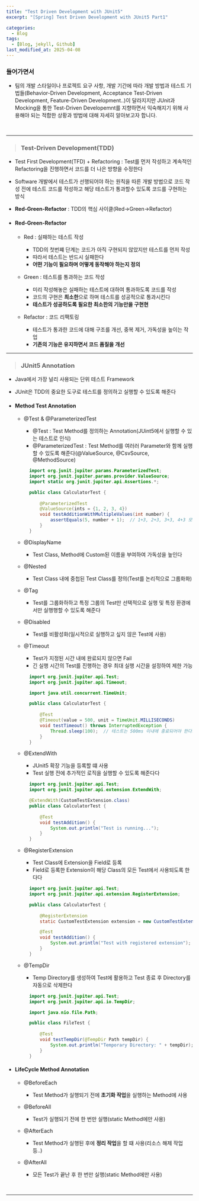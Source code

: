 ```yaml
---
title: "Test Driven Development with JUnit5"
excerpt: "[Spring] Test Driven Development with JUnit5 Part1"

categories:
  - Blog
tags:
  - [Blog, jekyll, Github]
last_modified_at: 2025-04-08
---
```



### 들어가면서
  - 팀의 개발 스타일이나 프로젝트 요구 사항, 개발 기간에 따라 개발 방법과 테스트 기법들(Behavior-Driven Development, Acceptance Test-Driven Development, Feature-Driven Development..)이 달라지지만 JUnit과 Mocking을 통한 Test-Driven Developemnt를 지향하면서 익숙해지기 위해 사용해야 되는 적합한 상황과 방법에 대해 자세히 알아보고자 합니다.

<br />

---
> ### Test-Driven Development(TDD)

  - Test First Development(TFD) + Refactoring : Test를 먼저 작성하고 계속적인 Refactoring을 진행하면서 코드를 더 나은 방향을 수정한다
  - Software 개발에서 테스트가 선행되어야 하는 원칙을 따른 개발 방법으로 코드 작성 전에 테스트 코드를 작성하고 해당 테스트가 통과할수 있도록 코드를 구현하는 방식
  - **Red-Green-Refactor** : TDD의 핵심 사이클(Red->Green->Refactor)

  - #### Red-Green-Refactor

    - Red : 실패하는 테스트 작성
      - TDD의 첫번쨰 단계는 코드가 아직 구현되지 않았지만 테스트를 먼저 작성
      - 따라서 테스트는 반드시 실패한다
      - **어떤 기능이 필요하며 어떻게 동작해야 하는지 정의**

    - Green : 테스트를 통과하는 코드 작성
      - 미리 작성해놓은 실패하는 테스트에 대하여 통과하도록 코드를 작성
      - 코드의 구현은 **최소한**으로 하며 테스트를 성공적으로 통과시킨다
      - **테스트가 성공하도록 필요한 최소한의 기능만을 구현현**

    - Refactor : 코드 리팩토링
      - 테스트가 통과한 코드에 대해 구조를 개선, 중복 제거, 가독성을 높이는 작업
      - **기존의 기능은 유지하면서 코드 품질을 개선**


      
---
> ### JUnit5 Annotation
 
  - Java에서 가장 널리 사용되는 단위 테스트 Framework
  - JUnit은 TDD의 중요한 도구로 테스트를 정의하고 실행할 수 있도록 해준다

  - #### Method Test Annotation

    - @Test & @ParameterizedTest
      - @Test : Test Method를 정의하는 Annotation(JUint5에서 실행할 수 있는 테스트로 인식)
      - @ParameterizedTest : Test Method를 여러러 Parameter와 함께 실행할 수 있도록 해준다(@ValueSource, @CsvSource, @MethodSource)


      ```java
        import org.junit.jupiter.params.ParameterizedTest;
        import org.junit.jupiter.params.provider.ValueSource;
        import static org.junit.jupiter.api.Assertions.*;

        public class CalculatorTest {
        
            @ParameterizedTest
            @ValueSource(ints = {1, 2, 3, 4})
            void testAdditionWithMultipleValues(int number) {
                assertEquals(5, number + 1);  // 1+3, 2+3, 3+3, 4+3 모두 5와 비교
            }
        }
      ```
    - @DisplayName
      - Test Class, Method에 Custom된 이름을 부여하여 가독성을 높인다
    - @Nested
      - Test Class 내에 중첩된 Test Class를 정의(Test를 논리적으로 그룹화화)
    - @Tag
      - Test를 그룹화하하고 특정 그룹의 Test만 선택적으로 실행 및 특정 환경에서만 실행행할 수 있도록 해준다
    - @Disabled
      - Test를 비활성화(일시적으로 실행하고 싶지 않은 Test에 사용)
    - @Timeout
      - Test가 지정된 시간 내에 완료되지 않으면 Fail
      - 긴 실행 시간의 Test를 진행하는 경우 최대 실행 시간을 설정하여 제한 가능

      ```java
        import org.junit.jupiter.api.Test;
        import org.junit.jupiter.api.Timeout;

        import java.util.concurrent.TimeUnit;

        public class CalculatorTest {
        
            @Test
            @Timeout(value = 500, unit = TimeUnit.MILLISECONDS)
            void testTimeout() throws InterruptedException {
                Thread.sleep(100);  // 테스트는 500ms 이내에 종료되어야 한다.
            }
        }
      ```
    - @ExtendWith
      - JUnit5 확장 기능을 등록할 떄 사용
      - Test 실행 전에 추가적인 로직을 실행할 수 있도록 해준다다
        
      ```java
        import org.junit.jupiter.api.Test;
        import org.junit.jupiter.api.extension.ExtendWith;

        @ExtendWith(CustomTestExtension.class)
        public class CalculatorTest {
        
            @Test
            void testAddition() {
                System.out.println("Test is running...");
            }
        }
      ```
    - @RegisterExtension
      - Test Class에 Extension을 Field로 등록
      - Field로 등록한 Extension이 해당 Class의 모든 Test에서 사용되도록 한다다
        
      ```java
        import org.junit.jupiter.api.Test;
        import org.junit.jupiter.api.extension.RegisterExtension;

        public class CalculatorTest {
        
            @RegisterExtension
            static CustomTestExtension extension = new CustomTestExtension();

            @Test
            void testAddition() {
                System.out.println("Test with registered extension");
            }
        }
      ```

    - @TempDir
      - Temp Directory를 생성하여 Test에 활용하고 Test 종료 후 Directory를 자동으로 삭제한다
    
      ```java
        import org.junit.jupiter.api.Test;
        import org.junit.jupiter.api.io.TempDir;

        import java.nio.file.Path;

        public class FileTest {
        
            @Test
            void testTempDir(@TempDir Path tempDir) {
                System.out.println("Temporary Directory: " + tempDir);
            }
        }
      ```

  - #### LifeCycle Method Annotation
    - @BeforeEach
      - Test Method가 실행되기 전에 **초기화 작업**을 실행하는 Method에 사용
      
    - @BeforeAll
      - Test가 실행되기 전에 한 번만 실행(static Method에만 사용)

    - @AfterEach
      - Test Method가 실행된 후에 **정리 작업**을 할 떄 사용(리소스 해제 작업 등..)

    - @AfterAll
      - 모든 Test가 끝난 후 한 번만 실행(static Method에만 사용)



<br />

---
